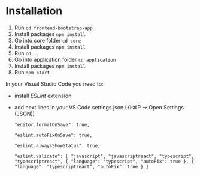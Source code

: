# Installation

1. Run `cd frontend-bootstrap-app`
2. Install packages `npm install`
3. Go into core folder `cd core`
4. Install packages `npm install`
5. Run `cd ..`
6. Go into application folder `cd application`
7. Install packages `npm install`
8. Run `npm start`

In your Visual Studio Code you need to:

- install _ESLint_ extension
- add next lines in your VS Code settings.json (⇧⌘P -> Open Settings (JSON))

  `
  "editor.formatOnSave": true,
  `
  
  `
  "eslint.autoFixOnSave": true,
  `
  
  `
  "eslint.alwaysShowStatus": true,
  `
  
  `
  "eslint.validate": [
    "javascript",
    "javascriptreact",
    "typescript",
    "typescriptreact",
    {
      "language": "typescript",
      "autoFix": true
    },
    {
      "language": "typescriptreact",
      "autoFix": true
    }
  ]
  `
